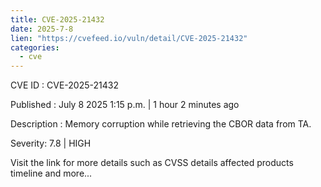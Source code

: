 ```yaml
--- 
title: CVE-2025-21432
date: 2025-7-8
lien: "https://cvefeed.io/vuln/detail/CVE-2025-21432"
categories:
  - cve
---
```


CVE ID : CVE-2025-21432

Published :  July 8
2025
1:15 p.m. | 1 hour
2 minutes ago

Description : Memory corruption while retrieving the CBOR data from TA.

Severity: 7.8 | HIGH

Visit the link for more details
such as CVSS details
affected products
timeline
and more...
